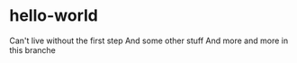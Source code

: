 # hello-world
Can't live without the first step
And some other stuff
And more and more in this branche
